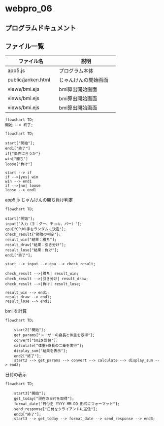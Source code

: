# webpro_06

## プログラムドキュメント

## ファイル一覧

| ファイル名         | 説明                 |
| ------------------ | -------------------- |
| app5.js            | プログラム本体       |
| public/janken.html | じゃんけんの開始画面　|
| views/bmi.ejs　　　 | bmi算出開始画面|
| views/bmi.ejs　　　 | bmi算出開始画面|
| views/bmi.ejs　　　 | bmi算出開始画面|



```mermaid
flowchart TD;
開始 --> 終了;
```

```mermaid
flowchart TD;

start["開始"];
end1["終了"]
if{"条件に合うか"}
win["勝ち"]
loose["負け"]

start --> if
if -->|yes| win
win --> end1
if -->|no| loose
loose --> end1
```

app5.js
じゃんけんの勝ち負け判定

```mermaid
flowchart TD;

start["開始"];
input["入力（手：グー、チョキ、パー）"];
cpu["CPUの手をランダムに決定"];
check_result{"勝敗の判定"};
result_win["結果：勝ち"];
result_draw["結果：引き分け"];
result_lose["結果：負け"];
end1["終了"];

start --> input --> cpu --> check_result;

check_result -->|勝ち| result_win;
check_result -->|引き分け| result_draw;
check_result -->|負け| result_lose;

result_win --> end1;
result_draw --> end1;
result_lose --> end1;
```

bmi を計算

```mermaid
flowchart TD;

    start2["開始"];
    get_params["ユーザーの身長と体重を取得"];
    convert["bmiを計算"];
    calculate["体重÷身長の二乗を実行"];
    display_sum["結果を表示"];
    end2["終了"];
    start2 --> get_params --> convert --> calculate --> display_sum --> end2;
```

日付の表示

```mermaid
flowchart TD;

    start3["開始"];
    get_today["現在の日付を取得"];
    format_date["日付を YYYY-MM-DD 形式にフォーマット"];
    send_response["日付をクライアントに送信"];
    end3["終了"];
    start3 --> get_today --> format_date --> send_response --> end3;
```
